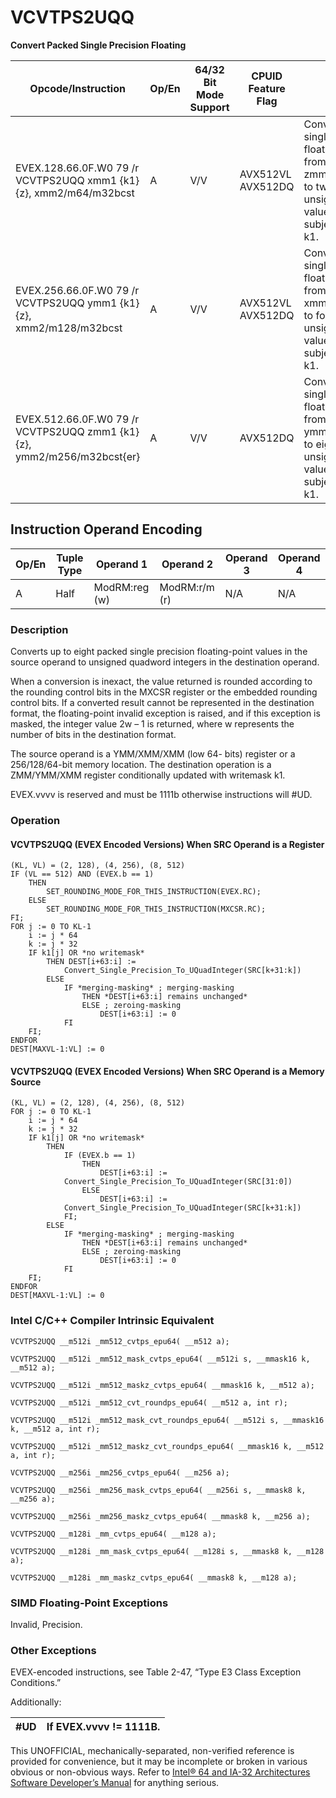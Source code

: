 # VCVTPS2UQQ

**Convert Packed Single Precision Floating**

| Opcode/Instruction                                                     | Op/En | 64/32 Bit Mode Support | CPUID Feature Flag | Description                                                                                                                                                  |
| ---------------------------------------------------------------------- | ----- | ---------------------- | ------------------ | ------------------------------------------------------------------------------------------------------------------------------------------------------------ |
| EVEX.128.66.0F.W0 79 /r VCVTPS2UQQ xmm1 {k1}{z}, xmm2/m64/m32bcst      | A     | V/V                    | AVX512VL AVX512DQ  | Convert two packed single precision floating-point values from zmm2/m64/m32bcst to two packed unsigned quadword values in zmm1 subject to writemask k1.      |
| EVEX.256.66.0F.W0 79 /r VCVTPS2UQQ ymm1 {k1}{z}, xmm2/m128/m32bcst     | A     | V/V                    | AVX512VL AVX512DQ  | Convert four packed single precision floating-point values from xmm2/m128/m32bcst to four packed unsigned quadword values in ymm1 subject to writemask k1.   |
| EVEX.512.66.0F.W0 79 /r VCVTPS2UQQ zmm1 {k1}{z}, ymm2/m256/m32bcst{er} | A     | V/V                    | AVX512DQ           | Convert eight packed single precision floating-point values from ymm2/m256/m32bcst to eight packed unsigned quadword values in zmm1 subject to writemask k1. |

## Instruction Operand Encoding

| Op/En | Tuple Type | Operand 1     | Operand 2     | Operand 3 | Operand 4 |
| ----- | ---------- | ------------- | ------------- | --------- | --------- |
| A     | Half       | ModRM:reg (w) | ModRM:r/m (r) | N/A       | N/A       |

### Description

Converts up to eight packed single precision floating-point values in the source operand to unsigned quadword integers in the destination operand.

When a conversion is inexact, the value returned is rounded according to the rounding control bits in the MXCSR register or the embedded rounding control bits. If a converted result cannot be represented in the destination format, the floating-point invalid exception is raised, and if this exception is masked, the integer value 2w – 1 is returned, where w represents the number of bits in the destination format.

The source operand is a YMM/XMM/XMM (low 64- bits) register or a 256/128/64-bit memory location. The destination operation is a ZMM/YMM/XMM register conditionally updated with writemask k1.

EVEX.vvvv is reserved and must be 1111b otherwise instructions will #​​​UD.

### Operation

#### VCVTPS2UQQ (EVEX Encoded Versions) When SRC Operand is a Register

```
(KL, VL) = (2, 128), (4, 256), (8, 512)
IF (VL == 512) AND (EVEX.b == 1)
    THEN
        SET_ROUNDING_MODE_FOR_THIS_INSTRUCTION(EVEX.RC);
    ELSE
        SET_ROUNDING_MODE_FOR_THIS_INSTRUCTION(MXCSR.RC);
FI;
FOR j := 0 TO KL-1
    i := j * 64
    k := j * 32
    IF k1[j] OR *no writemask*
        THEN DEST[i+63:i] :=
            Convert_Single_Precision_To_UQuadInteger(SRC[k+31:k])
        ELSE
            IF *merging-masking* ; merging-masking
                THEN *DEST[i+63:i] remains unchanged*
                ELSE ; zeroing-masking
                    DEST[i+63:i] := 0
            FI
    FI;
ENDFOR
DEST[MAXVL-1:VL] := 0

```

#### VCVTPS2UQQ (EVEX Encoded Versions) When SRC Operand is a Memory Source

```
(KL, VL) = (2, 128), (4, 256), (8, 512)
FOR j := 0 TO KL-1
    i := j * 64
    k := j * 32
    IF k1[j] OR *no writemask*
        THEN
            IF (EVEX.b == 1)
                THEN
                    DEST[i+63:i] :=
            Convert_Single_Precision_To_UQuadInteger(SRC[31:0])
                ELSE
                    DEST[i+63:i] :=
            Convert_Single_Precision_To_UQuadInteger(SRC[k+31:k])
            FI;
        ELSE
            IF *merging-masking* ; merging-masking
                THEN *DEST[i+63:i] remains unchanged*
                ELSE ; zeroing-masking
                    DEST[i+63:i] := 0
            FI
    FI;
ENDFOR
DEST[MAXVL-1:VL] := 0

```

### Intel C/C++ Compiler Intrinsic Equivalent

```
VCVTPS2UQQ __m512i _mm512_cvtps_epu64( __m512 a);

```

```
VCVTPS2UQQ __m512i _mm512_mask_cvtps_epu64( __m512i s, __mmask16 k, __m512 a);

```

```
VCVTPS2UQQ __m512i _mm512_maskz_cvtps_epu64( __mmask16 k, __m512 a);

```

```
VCVTPS2UQQ __m512i _mm512_cvt_roundps_epu64( __m512 a, int r);

```

```
VCVTPS2UQQ __m512i _mm512_mask_cvt_roundps_epu64( __m512i s, __mmask16 k, __m512 a, int r);

```

```
VCVTPS2UQQ __m512i _mm512_maskz_cvt_roundps_epu64( __mmask16 k, __m512 a, int r);

```

```
VCVTPS2UQQ __m256i _mm256_cvtps_epu64( __m256 a);

```

```
VCVTPS2UQQ __m256i _mm256_mask_cvtps_epu64( __m256i s, __mmask8 k, __m256 a);

```

```
VCVTPS2UQQ __m256i _mm256_maskz_cvtps_epu64( __mmask8 k, __m256 a);

```

```
VCVTPS2UQQ __m128i _mm_cvtps_epu64( __m128 a);

```

```
VCVTPS2UQQ __m128i _mm_mask_cvtps_epu64( __m128i s, __mmask8 k, __m128 a);

```

```
VCVTPS2UQQ __m128i _mm_maskz_cvtps_epu64( __mmask8 k, __m128 a);

```

### SIMD Floating-Point Exceptions

Invalid, Precision.

### Other Exceptions

EVEX-encoded instructions, see Table 2-47, “Type E3 Class Exception Conditions.”

Additionally:

| #​​​UD | If EVEX.vvvv != 1111B. |
| ------ | ---------------------- |

This UNOFFICIAL, mechanically-separated, non-verified reference is provided for convenience, but it may be
incomplete or broken in various obvious or non-obvious
ways. Refer to [Intel® 64 and IA-32 Architectures Software Developer’s Manual](https://software.intel.com/en-us/download/intel-64-and-ia-32-architectures-sdm-combined-volumes-1-2a-2b-2c-2d-3a-3b-3c-3d-and-4) for anything serious.
